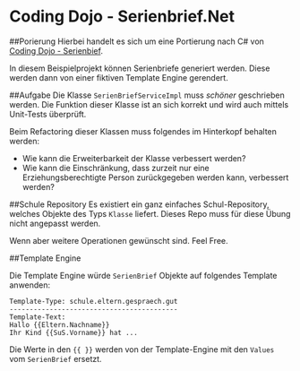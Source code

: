# Coding Dojo - Serienbrief.Net
 
##Porierung
 Hierbei handelt es sich um eine Portierung nach C# von [Coding Dojo - Serienbief](https://github.com/christophsuter/serienbrief/README.md).
 
 In diesem Beispielprojekt können Serienbriefe generiert werden. Diese werden dann von einer fiktiven
 Template Engine gerendert. 
 
##Aufgabe
Die Klasse ```SerienBriefServiceImpl``` muss *schöner* geschrieben werden. Die Funktion dieser Klasse ist an sich korrekt und wird auch mittels Unit-Tests überprüft.
 
Beim Refactoring dieser Klassen muss folgendes im Hinterkopf behalten werden: 
- Wie kann die Erweiterbarkeit der Klasse verbessert werden?
- Wie kann die Einschränkung, dass zurzeit nur eine Erziehungsberechtigte Person zurückgegeben werden kann, verbessert werden?


##Schule Repository
Es existiert ein ganz einfaches Schul-Repository, welches Objekte des Typs ```Klasse``` liefert. Dieses Repo muss für diese Übung nicht angepasst werden.

Wenn aber weitere Operationen gewünscht sind. Feel Free.

##Template Engine

Die Template Engine würde ```SerienBrief``` Objekte auf folgendes Template anwenden:

```
Template-Type: schule.eltern.gespraech.gut
------------------------------------------
Template-Text:
Hallo {{Eltern.Nachname}}
Ihr Kind {{SuS.Vorname}} hat ...      
 ```
 
 Die Werte in den ```{{ }}``` werden von der Template-Engine mit den ```Values``` vom ```SerienBrief``` ersetzt.
 